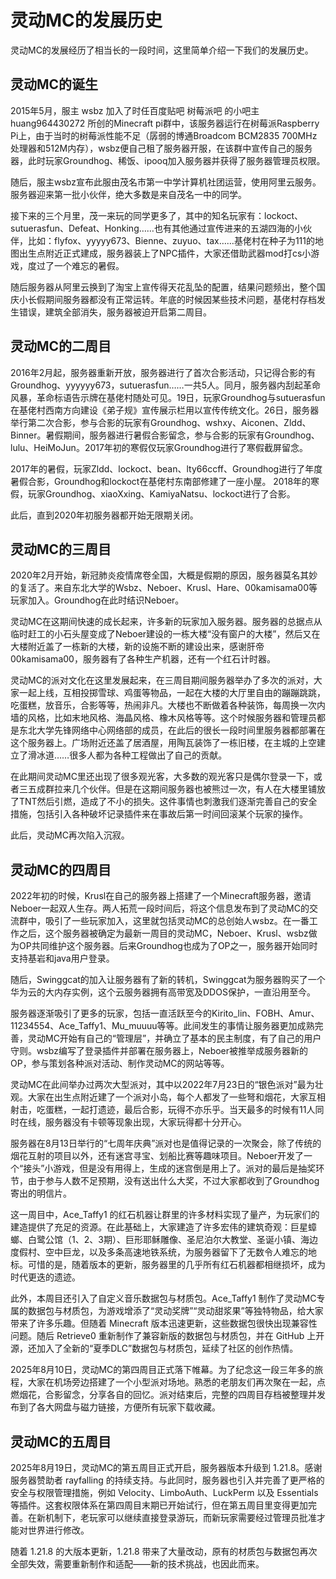 # 灵动MC的发展历史

灵动MC的发展经历了相当长的一段时间，这里简单介绍一下我们的发展历史。

## 灵动MC的诞生
2015年5月，服主 wsbz 加入了时任百度贴吧 树莓派吧 的小吧主huang964430272 所创的Minecraft pi群中，该服务器运行在树莓派Raspberry Pi上，由于当时的树莓派性能不足（孱弱的博通Broadcom BCM2835 700MHz处理器和512M内存），wsbz便自己租了服务器开服，在该群中宣传自己的服务器，此时玩家Groundhog、稀饭、ipooq加入服务器并获得了服务器管理员权限。

随后，服主wsbz宣布此服由茂名市第一中学计算机社团运营，使用阿里云服务。服务器迎来第一批小伙伴，绝大多数是来自茂名一中的同学。

接下来的三个月里，茂一来玩的同学更多了，其中的知名玩家有：lockoct、sutuerasfun、Defeat、Honking……也有其他通过宣传进来的五湖四海的小伙伴，比如：flyfox、yyyyy673、Bienne、zuyuo、tax……基佬村在种子为111的地图出生点附近正式建成，服务器装上了NPC插件，大家还借助武器mod打cs小游戏，度过了一个难忘的暑假。

随后服务器从阿里云换到了淘宝上宣传得天花乱坠的配置，结果问题频出，整个国庆小长假期间服务器都没有正常运转。年底的时候因某些技术问题，基佬村存档发生错误，建筑全部消失，服务器被迫开启第二周目。

## 灵动MC的二周目
2016年2月起，服务器重新开放，服务器进行了首次合影活动，只记得合影的有Groundhog、yyyyyy673，sutuerasfun……一共5人。同月，服务器内刮起革命风暴，革命标语告示牌在基佬村随处可见。19日，玩家Groundhog与sutuerasfun在基佬村西南方向建设《弟子规》宣传展示栏用以宣传传统文化。26日，服务器举行第二次合影，参与合影的玩家有Groundhog、wshxy、Aiconen、Zldd、Binner。暑假期间，服务器进行暑假合影留念，参与合影的玩家有Groundhog、lulu、HeiMoJun。2017年初的寒假仅玩家Groundhog进行了寒假截屏留念。

2017年的暑假，玩家Zldd、lockoct、bean、lty66ccff、Groundhog进行了年度暑假合影，Groundhog和lockoct在基佬村东南部修建了一座小屋。
2018年的寒假，玩家Groundhog、xiaoXxing、KamiyaNatsu、lockoct进行了合影。

此后，直到2020年初服务器都开始无限期关闭。

## 灵动MC的三周目

2020年2月开始，新冠肺炎疫情席卷全国，大概是假期的原因，服务器莫名其妙的复活了。来自东北大学的Wsbz、Neboer、Krusl、Hare、00kamisama00等玩家加入。Groundhog在此时结识Neboer。

灵动MC在这期间快速的成长起来，许多新的玩家加入服务器。服务器的总据点从临时赶工的小石头屋变成了Neboer建设的一栋大楼“没有窗户的大楼”，然后又在大楼附近盖了一栋新的大楼，新的设施不断的建设出来，感谢肝帝00kamisama00，服务器有了各种生产机器，还有一个红石计时器。

灵动MC的派对文化在这里发展起来，在三周目期间服务器举办了多次的派对，大家一起上线，互相投掷雪球、鸡蛋等物品，一起在大楼的大厅里自由的蹦蹦跳跳，吃蛋糕，放音乐，合影等等，热闹非凡。大楼也不断做着各种装饰，每周换一次内墙的风格，比如末地风格、海晶风格、橡木风格等等。这个时候服务器和管理员都是东北大学先锋网络中心网络部的成员，在此后的很长一段时间里服务器都部署在这个服务器上。广场附近还盖了居酒屋，用陶瓦装饰了一栋旧楼，在主城的上空建立了滑冰道……很多人都为各种工程做出了自己的贡献。

在此期间灵动MC里还出现了很多观光客，大多数的观光客只是偶尔登录一下，或者三五成群拉来几个伙伴。但是在这期间服务器也被熊过一次，有人在大楼里铺放了TNT然后引燃，造成了不小的损失。这件事情也刺激我们逐渐完善自己的安全措施，包括引入各种破坏记录插件来在事故后第一时间回滚某个玩家的操作。

此后，灵动MC再次陷入沉寂。
## 灵动MC的四周目

2022年初的时候，Krusl在自己的服务器上搭建了一个Minecraft服务器，邀请Neboer一起双人生存。两人拓荒一段时间后，将这个信息发布到了灵动MC的交流群中，吸引了一些玩家加入，这里就包括灵动MC的总创始人wsbz。在一番工作之后，这个服务器被确定为最新一周目的灵动MC，Neboer、Krusl、wsbz做为OP共同维护这个服务器。后来Groundhog也成为了OP之一，服务器开始同时支持基岩和java用户登录。

随后，Swinggcat的加入让服务器有了新的转机，Swinggcat为服务器购买了一个华为云的大内存实例，这个云服务器拥有高带宽及DDOS保护，一直沿用至今。

服务器逐渐吸引了更多的玩家，包括一直活跃至今的Kirito_lin、FOBH、Amur、11234554、Ace_Taffy1、Mu_muuuu等等。此间发生的事情让服务器更加成熟完善，灵动MC开始有自己的“管理层”，并确立了基本的民主制度，有了自己的用户守则。wsbz编写了登录插件并部署在服务器上，Neboer被推举成服务器新的OP，参与策划各种派对活动、制作灵动MC的网站等等。

灵动MC在此间举办过两次大型派对，其中以2022年7月23日的“银色派对”最为壮观。大家在出生点附近建了一个派对小岛，每个人都发了一些弩和烟花，大家互相射击，吃蛋糕，一起打遗迹，最后合影，玩得不亦乐乎。当天最多的时候有11人同时在线，服务器没有卡顿等现象出现，大家玩得都十分开心。

服务器在8月13日举行的“七周年庆典”派对也是值得记录的一次聚会，除了传统的烟花互射的项目以外，还有迷宫寻宝、划船比赛等趣味项目。Neboer开发了一个“接头”小游戏，但是没有用得上，生成的迷宫倒是用上了。派对的最后是抽奖环节，由于参与人数不足预期，没有送出什么大奖，不过大家都收到了Groundhog寄出的明信片。

这一周目中，Ace_Taffy1 的红石机器让群里的许多材料实现了量产，为玩家们的建造提供了充足的资源。在此基础上，大家建造了许多宏伟的建筑奇观：巨星蟑螂、白鹭公馆（1、2、3期）、巨形耶稣雕像、圣尼泊尔大教堂、圣诞小镇、海边度假村、空中巨龙，以及多条高速地铁系统，为服务器留下了无数令人难忘的地标。可惜的是，随着版本的更新，服务器里的几乎所有红石机器都相继损坏，成为时代更迭的遗迹。

此外，本周目还引入了自定义音乐数据包与材质包。Ace_Taffy1 制作了灵动MC专属的数据包与材质包，为游戏增添了“灵动奖牌”“灵动甜浆果”等独特物品，给大家带来了许多乐趣。但随着 Minecraft 版本迅速更新，这些数据包很快出现兼容性问题。随后 Retrieve0 重新制作了兼容新版的数据包与材质包，并在 GitHub 上开源，还加入了全新的“夏季DLC”数据包与材质包，延续了社区的创作热情。

2025年8月10日，灵动MC的第四周目正式落下帷幕。为了纪念这一段三年多的旅程，大家在机场旁边搭建了一个小型派对场地。熟悉的老朋友们再次聚在一起，点燃烟花，合影留念，分享各自的回忆。派对结束后，完整的四周目存档被整理并发布到了各大网盘与磁力链接，方便所有玩家下载收藏。

## 灵动MC的五周目

2025年8月19日，灵动MC的第五周目正式开启，服务器版本升级到 1.21.8。感谢服务器赞助者 rayfalling 的持续支持。与此同时，服务器也引入并完善了更严格的安全与权限管理措施，例如 Velocity、LimboAuth、LuckPerm 以及 Essentials 等插件。这套权限体系在第四周目末期已开始试行，但在第五周目里变得更加完善。在新机制下，老玩家可以继续直接登录游玩，而新玩家需要经过管理员批准才能对世界进行修改。

随着 1.21.8 的大版本更新，1.21.8 带来了大量改动，原有的材质包与数据包再次全部失效，需要重新制作和适配——新的技术挑战，也因此而来。